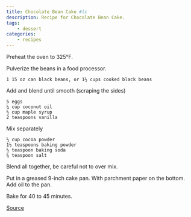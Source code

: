 ```yaml
---
title: Chocolate Bean Cake #lc
description: Recipe for Chocolate Bean Cake.
tags:
    - dessert
categories:
    - recipes
---
```


Preheat the oven to 325°F.

Pulverize the beans in a food processor.

```
1 15 oz can black beans, or 1½ cups cooked black beans
```

Add and blend until smooth (scraping the sides)

```
5 eggs
¼ cup coconut oil
½ cup maple syrup
2 teaspoons vanilla
```

Mix separately

```
⅓ cup cocoa powder
1½ teaspoons baking powder
½ teaspoon baking soda
¼ teaspoon salt
```

Blend all together, be careful not to over mix.

Put in a greased 9-inch cake pan. With parchment paper on the bottom. Add oil
to the pan.

Bake for 40 to 45 minutes.

[Source](https://stayathomesarah.com/black-bean-chocolate-cake-recipe/)
